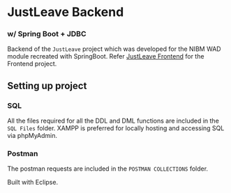 # JustLeave Backend
### w/ Spring Boot + JDBC

Backend of the `JustLeave` project which was developed for the NIBM WAD module recreated with SpringBoot. Refer [JustLeave Frontend](https://github.com/navintc/justLeave-frontend) for the Frontend project.


## Setting up project

### SQL
All the files required for all the DDL and DML functions are included in the `SQL Files` folder. XAMPP is preferred for locally hosting and accessing SQL via phpMyAdmin.

### Postman
The postman requests are included in the `POSTMAN COLLECTIONS` folder.

Built with Eclipse. 
